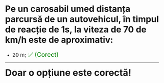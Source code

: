 # Pe un carosabil umed distanța parcursă de un autovehicul, în timpul de reacție de 1s, la viteza de 70 de km/h este de aproximativ:

- <span style="font-size: larger;">20 m; <span style="color: green; font-size: larger;">✅ (Corect)</span></span>

---

<span style="font-size: 30px; font-weight: bold;">**Doar o opțiune este corectă!**</span>